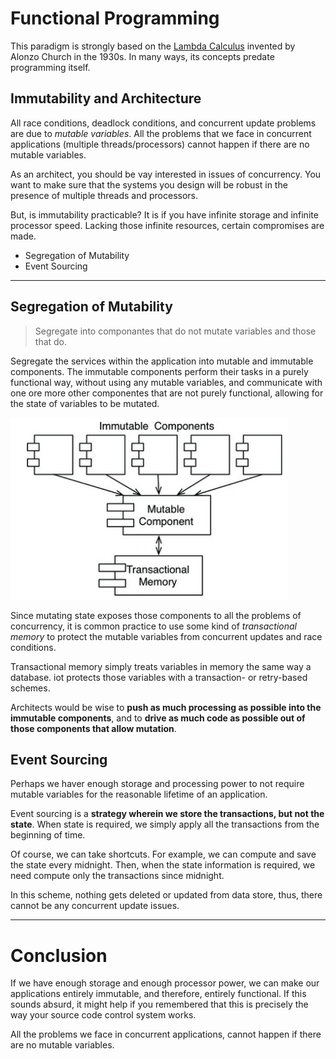 # Functional Programming

This paradigm is strongly based on the [Lambda Calculus](https://en.wikipedia.org/wiki/Lambda_calculus) invented by Alonzo Church in the 1930s. In many ways, its concepts predate programming itself.

## Immutability and Architecture

All race conditions, deadlock conditions, and concurrent update problems are due to _mutable variables_. All the problems that we face in concurrent applications (multiple threads/processors) cannot happen if there are no mutable variables.

As an architect, you should be vay interested in issues of concurrency. You want to make sure that the systems you design will be robust in the presence of multiple threads and processors.

But, is immutability practicable? It is if you have infinite storage and infinite processor speed. Lacking those infinite resources, certain compromises are made.

* Segregation of Mutability
* Event Sourcing

---

## Segregation of Mutability

> Segregate into componantes that do not mutate variables and those that do.

Segregate the services within the application into mutable and immutable components. The immutable components perform their tasks in a purely functional way, without using any mutable variables, and communicate with one ore more other componentes that are not purely functional, allowing for the state of variables to be mutated.

![segregation of mutability](./segregation-of-mutability.png)

Since mutating state exposes those components to all the problems of concurrency, it is common practice to use some kind of _transactional memory_ to protect the mutable variables from concurrent updates and race conditions.

Transactional memory simply treats variables in memory the same way a database. iot protects those variables with a transaction- or retry-based schemes.

Architects would be wise to __push as much processing as possible into the immutable components__, and to __drive as much code as possible out of those components that allow mutation__.

## Event Sourcing

Perhaps we haver enough storage and processing power to not require mutable variables for the reasonable lifetime of an application.

Event sourcing is a __strategy wherein we store the transactions, but not the state__. When state is required, we simply apply all the transactions from the beginning of time.

Of course, we can take shortcuts. For example, we can compute and save the state every midnight. Then, when the state information is required, we need compute only the transactions since midnight.

In this scheme, nothing gets deleted or updated from data store, thus, there cannot be any concurrent update issues.

---

# Conclusion

If we have enough storage and enough processor power, we can make our applications entirely immutable, and therefore, entirely functional. If this sounds absurd, it might help if you remembered that this is precisely the way your source code control system works.

All the problems we face in concurrent applications, cannot happen if there are no mutable variables.